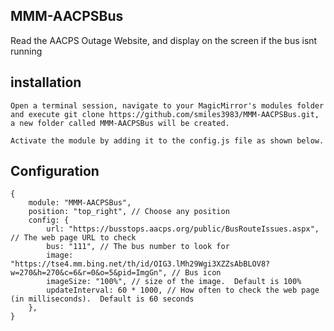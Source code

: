 ## MMM-AACPSBus

Read the AACPS Outage Website, and display on the screen if the bus isnt running


## installation

```
Open a terminal session, navigate to your MagicMirror's modules folder and execute git clone https://github.com/smiles3983/MMM-AACPSBus.git, a new folder called MMM-AACPSBus will be created.

Activate the module by adding it to the config.js file as shown below.
```

## Configuration

```
{
    module: "MMM-AACPSBus",
    position: "top_right", // Choose any position
    config: {
        url: "https://busstops.aacps.org/public/BusRouteIssues.aspx", // The web page URL to check
        bus: "111", // The bus number to look for
        image: "https://tse4.mm.bing.net/th/id/OIG3.lMh29Wgi3XZZsAbBLOV8?w=270&h=270&c=6&r=0&o=5&pid=ImgGn", // Bus icon
        imageSize: "100%", // size of the image.  Default is 100%
        updateInterval: 60 * 1000, // How often to check the web page (in milliseconds).  Default is 60 seconds
    },
}

```
